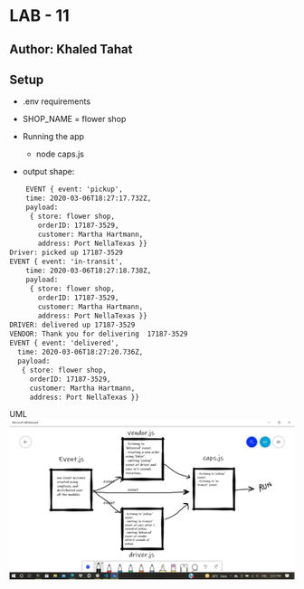 # LAB - 11

## Author: Khaled Tahat

## Setup

- .env requirements
- SHOP_NAME = flower shop

- Running the app

  - node caps.js

- output shape:

```
    EVENT { event: 'pickup',
    time: 2020-03-06T18:27:17.732Z,
    payload:
     { store: flower shop,
       orderID: 17187-3529,
       customer: Martha Hartmann,
       address: Port NellaTexas }}
Driver: picked up 17187-3529
EVENT { event: 'in-transit',
    time: 2020-03-06T18:27:18.738Z,
    payload:
     { store: flower shop,
       orderID: 17187-3529,
       customer: Martha Hartmann,
       address: Port NellaTexas }}
DRIVER: delivered up 17187-3529
VENDOR: Thank you for delivering  17187-3529
EVENT { event: 'delivered',
  time: 2020-03-06T18:27:20.736Z,
  payload:
   { store: flower shop,
     orderID: 17187-3529,
     customer: Martha Hartmann,
     address: Port NellaTexas }}
```

UML
<img src="./CAPS.png"
     alt="code-challenge-2 whiteBoard"
     style="float: left; margin-right: 10px;" />
